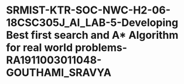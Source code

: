 # SRMIST-KTR-SOC-NWC-H2-06-18CSC305J_AI_LAB-5-Developing Best first search and A* Algorithm for real world problems-RA1911003011048-GOUTHAMI_SRAVYA
